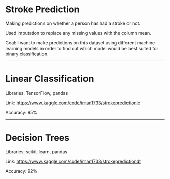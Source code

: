 # Stroke Prediction

Making predictions on whether a person has had a stroke or not.

Used imputation to replace any missing values with the column mean.

Goal: I want to make predictions on this dataset using different machine learning models in order to find out which model would be best suited for binary classification.

---
# Linear Classification

Libraries: TensorFlow, pandas

Link: https://www.kaggle.com/code/iman1733/strokepredictionlc

Accuracy: 95% 

---
# Decision Trees

Libraries: scikit-learn, pandas

Link: https://www.kaggle.com/code/iman1733/strokepredictiondt

Accuracy: 92%
